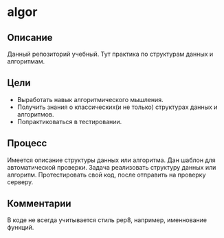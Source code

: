 # algor

## Описание
Данный репозиторий учебный. Тут практика по структурам данных и алгоритмам.

## Цели
* Выработать навык алгоритмического мышления.
* Получить знания о классических(и не только) структурах данных и алгоритмов.
* Попрактиковаться в тестировании.

## Процесс
Имеется описание структуры данных или алгоритма. Дан шаблон для автоматической проверки.
 Задача реализовать структуру данных или алгоритм. Протестировать свой код, после отправить на проверку
 серверу.

## Комментарии
В коде не всегда учитывается стиль pep8, например, именнование функций.